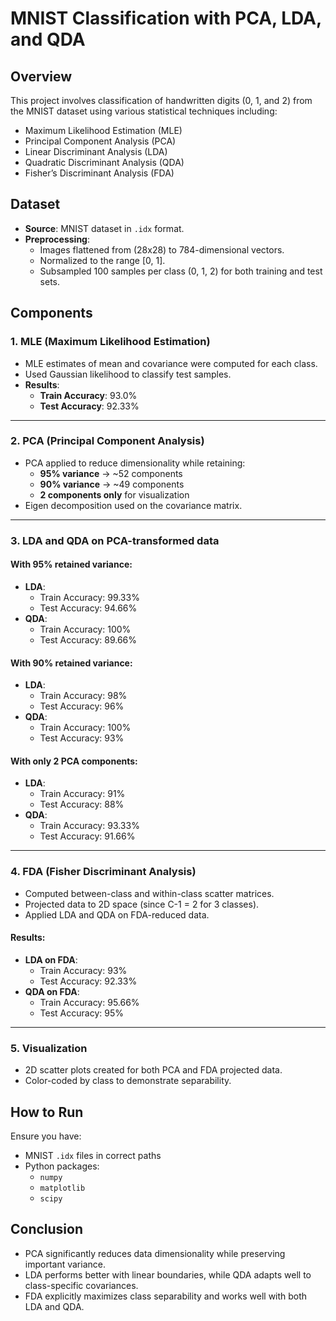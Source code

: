# MNIST Classification with PCA, LDA, and QDA

## Overview

This project involves classification of handwritten digits (0, 1, and 2) from the MNIST dataset using various statistical techniques including:

- Maximum Likelihood Estimation (MLE)
- Principal Component Analysis (PCA)
- Linear Discriminant Analysis (LDA)
- Quadratic Discriminant Analysis (QDA)
- Fisher’s Discriminant Analysis (FDA)

## Dataset

- **Source**: MNIST dataset in `.idx` format.
- **Preprocessing**:
  - Images flattened from (28x28) to 784-dimensional vectors.
  - Normalized to the range [0, 1].
  - Subsampled 100 samples per class (0, 1, 2) for both training and test sets.

## Components

### 1. MLE (Maximum Likelihood Estimation)

- MLE estimates of mean and covariance were computed for each class.
- Used Gaussian likelihood to classify test samples.
- **Results**:
  - **Train Accuracy**: 93.0%
  - **Test Accuracy**: 92.33%

---

### 2. PCA (Principal Component Analysis)

- PCA applied to reduce dimensionality while retaining:
  - **95% variance** → ~52 components
  - **90% variance** → ~49 components
  - **2 components only** for visualization
- Eigen decomposition used on the covariance matrix.

---

### 3. LDA and QDA on PCA-transformed data

#### With 95% retained variance:
- **LDA**:
  - Train Accuracy: 99.33%
  - Test Accuracy: 94.66%
- **QDA**:
  - Train Accuracy: 100%
  - Test Accuracy: 89.66%

#### With 90% retained variance:
- **LDA**:
  - Train Accuracy: 98%
  - Test Accuracy: 96%
- **QDA**:
  - Train Accuracy: 100%
  - Test Accuracy: 93%

#### With only 2 PCA components:
- **LDA**:
  - Train Accuracy: 91%
  - Test Accuracy: 88%
- **QDA**:
  - Train Accuracy: 93.33%
  - Test Accuracy: 91.66%

---

### 4. FDA (Fisher Discriminant Analysis)

- Computed between-class and within-class scatter matrices.
- Projected data to 2D space (since C-1 = 2 for 3 classes).
- Applied LDA and QDA on FDA-reduced data.

#### Results:
- **LDA on FDA**:
  - Train Accuracy: 93%
  - Test Accuracy: 92.33%
- **QDA on FDA**:
  - Train Accuracy: 95.66%
  - Test Accuracy: 95%

---

### 5. Visualization

- 2D scatter plots created for both PCA and FDA projected data.
- Color-coded by class to demonstrate separability.

## How to Run

Ensure you have:
- MNIST `.idx` files in correct paths
- Python packages:
  - `numpy`
  - `matplotlib`
  - `scipy`

## Conclusion

- PCA significantly reduces data dimensionality while preserving important variance.
- LDA performs better with linear boundaries, while QDA adapts well to class-specific covariances.
- FDA explicitly maximizes class separability and works well with both LDA and QDA.
